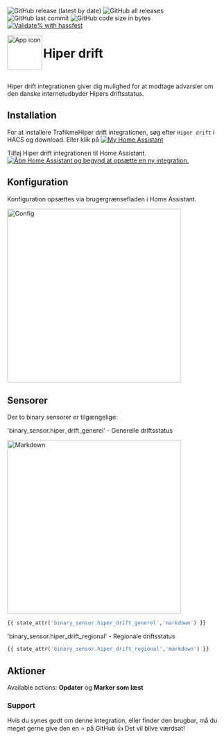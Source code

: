 <!-- markdownlint-disable MD041 -->
![GitHub release (latest by date)](https://img.shields.io/github/v/release/kgn3400/hiper_drift)
![GitHub all releases](https://img.shields.io/github/downloads/kgn3400/hiper_drift/total)
![GitHub last commit](https://img.shields.io/github/last-commit/kgn3400/hiper_drift)
![GitHub code size in bytes](https://img.shields.io/github/languages/code-size/kgn3400/hiper_drift)
[![Validate% with hassfest](https://github.com/kgn3400/hiper_drift/workflows/Validate%20with%20hassfest/badge.svg)](https://github.com/kgn3400/hiper_drift/actions/workflows/hassfest.yaml)

<img align="left" width="80" height="80" src="https://kgn3400.github.io/hiper_drift/assets/icon@2x.png" alt="App icon">

# Hiper drift

<br/>

Hiper drift integrationen giver dig mulighed for at modtage advarsler om den danske internetudbyder Hipers driftsstatus.

## Installation

For at installere TrafikmeHiper drift integrationen, søg efter `Hiper drift` i HACS og download.
Eller klik på
[![My Home Assistant](https://img.shields.io/badge/Home%20Assistant-%2341BDF5.svg?style=flat&logo=home-assistant&label=Add%20to%20HACS)](https://my.home-assistant.io/redirect/hacs_repository/?owner=kgn3400&repository=hiper_drift&category=integration)

Tilføj Hiper drift integrationen til Home Assistant.
[![Åbn Home Assistant og begynd at opsætte en ny integration.](https://my.home-assistant.io/badges/config_flow_start.svg)](https://my.home-assistant.io/redirect/config_flow_start/?domain=hiper_drift)

## Konfiguration

Konfiguration opsættes via brugergrænsefladen i Home Assistant.

<img src="https://kgn3400.github.io/hiper_drift/assets/config.png" width="400" height="auto" alt="Config">
<br>


## Sensorer

Der to binary sensorer er tilgængelige:

'binary_sensor.hiper_drift_generel' - Generelle driftsstatus

<img src="https://kgn3400.github.io/hiper_drift/assets/gen_md.png" width="400" height="auto" alt="Markdown">
<br>

```Python
{{ state_attr('binary_sensor.hiper_drift_generel','markdown') }}
```

'binary_sensor.hiper_drift_regional' - Regionale driftsstatus

```Python
{{ state_attr('binary_sensor.hiper_drift_regional','markdown') }}
```

## Aktioner

Available actions: __Opdater__ og __Marker som læst__

### Support

Hvis du synes godt om denne integration, eller finder den brugbar, må du meget gerne give den en ⭐️ på GitHub 👍 Det vil blive værdsat!
